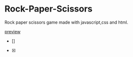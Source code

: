 # Rock-Paper-Scissors
Rock paper scissors game made with javascript,css and html.

[preview](https://rajat4984.github.io/Rock-Paper-Scissors/)

- []
- [x]
